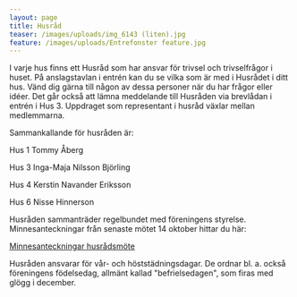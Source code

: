 ```yaml
---
layout: page
title: Husråd
teaser: /images/uploads/img_6143 (liten).jpg
feature: /images/uploads/Entrefonster feature.jpg
---
```

I varje hus finns ett Husråd som har ansvar för trivsel och trivselfrågor i huset. På anslagstavlan i entrén kan du se vilka som är med i Husrådet i ditt hus. Vänd dig gärna till någon av dessa personer när du har frågor eller idéer. Det går också att lämna meddelande till Husråden via brevlådan i entrén i Hus 3. Uppdraget som representant i husråd växlar mellan medlemmarna.

Sammankallande för husråden är:

Hus 1     Tommy Åberg

Hus 3     Inga-Maja Nilsson Björling

Hus 4     Kerstin Navander Eriksson

Hus 6     Nisse Hinnerson

Husråden sammanträder regelbundet med föreningens styrelse. Minnesanteckningar från senaste mötet 14 oktober hittar du här:

[Minnesanteckningar husrådsmöte](/images/uploads/2020-10-14_Gemensamt_husr%C3%A5dsm%C3%B6te.pdf)

Husråden ansvarar för vår- och höststädningsdagar. De ordnar bl. a. också föreningens födelsedag, allmänt kallad "befrielsedagen", som firas med glögg i december.